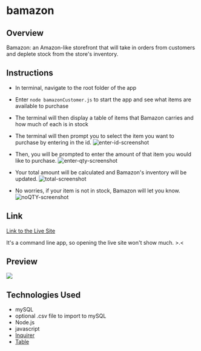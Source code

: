 # bamazon

## Overview
Bamazon: an Amazon-like storefront that will take in orders from customers and deplete stock from the store's inventory.

## Instructions
* In terminal, navigate to the root folder of the app
* Enter `node bamazonCustomer.js` to start the app and see what items are available to purchase
* The terminal will then display a table of items that Bamazon carries and how much of each is in stock
* The terminal will then prompt you to select the item you want to purchase by entering in the id.
![enter-id-screenshot](./images/id.png)

* Then, you will be prompted to enter the amount of that item you would like to purchase. 
![enter-qty-screenshot](./images/qty.png)

* Your total amount will be calculated and Bamazon's inventory will be updated. 
![total-screenshot](./images/total.png)

* No worries, if your item is not in stock, Bamazon will let you know. 
![noQTY-screenshot](./images/noqty.png)

## Link
[Link to the Live Site](https://jnieves14.github.io/bamazon/)

It's a command line app, so opening the live site won't show much. >.<

## Preview
![](assets/bamazon-preview.gif)


## Technologies Used
* mySQL
* optional .csv file to import to mySQL
* Node.js
* javascript
* [Inquirer](https://www.npmjs.com/package/inquirer)
* [Table](https://www.npmjs.com/package/cli-table)